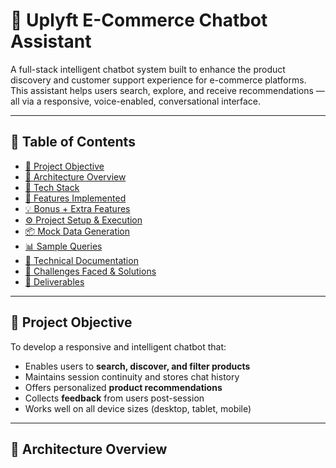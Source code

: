 # 🛒 Uplyft E-Commerce Chatbot Assistant

A full-stack intelligent chatbot system built to enhance the product discovery and customer support experience for e-commerce platforms. This assistant helps users search, explore, and receive recommendations — all via a responsive, voice-enabled, conversational interface.

---

## 📌 Table of Contents
- [🎯 Project Objective](#-project-objective)
- [📐 Architecture Overview](#-architecture-overview)
- [🧰 Tech Stack](#-tech-stack)
- [🚀 Features Implemented](#-features-implemented)
- [💡 Bonus + Extra Features](#-bonus--extra-features)
- [⚙️ Project Setup & Execution](#️-project-setup--execution)
- [📦 Mock Data Generation](#-mock-data-generation)
- [📊 Sample Queries](#-sample-queries)
- [📖 Technical Documentation](#-technical-documentation)
- [🧠 Challenges Faced & Solutions](#-challenges-faced--solutions)
- [🧾 Deliverables](#-deliverables)

---

## 🎯 Project Objective

To develop a responsive and intelligent chatbot that:
- Enables users to **search, discover, and filter products**
- Maintains session continuity and stores chat history
- Offers personalized **product recommendations**
- Collects **feedback** from users post-session
- Works well on all device sizes (desktop, tablet, mobile)

---

## 📐 Architecture Overview

